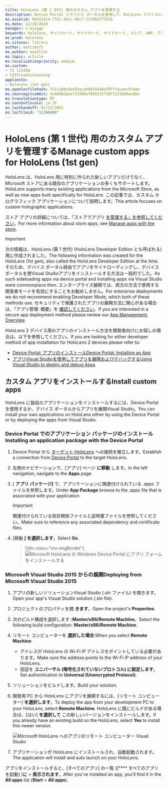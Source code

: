 ```yaml
---
title: HoloLens (第 1 世代) 用のカスタム アプリを管理する
description: Device Portal とデバイス ポータルを使用して、HoloLens デバイスにカスタム ホログラフィック アプリをインストール、アンインストール、サイド ロードする方法Visual Studio。
ms.assetid: 6bd124c4-731c-4bcc-86c7-23f9b67ff616
ms.date: 12/10/2020
manager: v-miegge
keywords: hololens, サイドロード, サイドロード, サイドロード, ストア, UWP, アプリ, インストール
ms.prod: hololens
ms.sitesec: library
author: mattzmsft
ms.author: mazeller
ms.topic: article
ms.localizationpriority: medium
ms.custom:
- CI 111456
- CSSTroubleshooting
appliesto:
- HoloLens (1st gen)
ms.openlocfilehash: 721c169c8ad34acab6914448af8ffc6ceec97a0e
ms.sourcegitcommit: 4c6d982bee72195bef955532738711f2b00ac8be
ms.translationtype: MT
ms.contentlocale: ja-JP
ms.lasthandoff: 01/22/2021
ms.locfileid: "11296990"
---
```

# <span data-ttu-id="b45c2-104">HoloLens (第 1 世代) 用のカスタム アプリを管理する</span><span class="sxs-lookup"><span data-stu-id="b45c2-104">Manage custom apps for HoloLens (1st gen)</span></span>

<span data-ttu-id="b45c2-105">HoloLens は、HoloLens 用に特別に作られた新しいアプリだけでなく、Microsoft ストアにある既存のアプリケーションの多くもサポートします。</span><span class="sxs-lookup"><span data-stu-id="b45c2-105">HoloLens supports many existing applications from the Microsoft Store, as well as new apps built specifically for HoloLens.</span></span> <span data-ttu-id="b45c2-106">この記事では、カスタム ホログラフィック アプリケーションについて説明します。</span><span class="sxs-lookup"><span data-stu-id="b45c2-106">This article focuses on custom holographic applications.</span></span>  

<span data-ttu-id="b45c2-107">ストア アプリの詳細については、「ストアでアプリ [を管理する」を参照してください](holographic-store-apps.md)。</span><span class="sxs-lookup"><span data-stu-id="b45c2-107">For more information about store apps, see [Manage apps with the store](holographic-store-apps.md).</span></span>

> [!IMPORTANT]
> <span data-ttu-id="b45c2-108">次の情報は、HoloLens (第 1 世代) (HoloLens Developer Edition とも呼ばれる) 用に作成されました。</span><span class="sxs-lookup"><span data-stu-id="b45c2-108">The following information was created for the HoloLens (1st gen), also called the HoloLens Developer Edition at the time.</span></span> <span data-ttu-id="b45c2-109">そのため、デバイス ポータル経由でアプリをサイドローディングし、デバイス ポータルを使Visual Studioアプリをインストールする方法は一般的でした。</span><span class="sxs-lookup"><span data-stu-id="b45c2-109">As such sideloading apps via device portal and installing apps via Visual Studio were commonplace then.</span></span> <span data-ttu-id="b45c2-110">エンタープライズ展開では、両方の方法で使用する開発者モードを有効にすることをお勧めしません。</span><span class="sxs-lookup"><span data-stu-id="b45c2-110">For enterprise deployments we do not recommend enabling Developer Mode, which both of these methods use.</span></span> <span data-ttu-id="b45c2-111">セキュリティで保護されたアプリの展開方法に関心がある場合は、「アプリ管理: 概要」を [確認してください](app-deploy-overview.md)。</span><span class="sxs-lookup"><span data-stu-id="b45c2-111">If you are interested in a secure app deployment method please review our [App Management: Overview](app-deploy-overview.md).</span></span>
>
> <span data-ttu-id="b45c2-112">HoloLens 2 デバイス用のアプリのインストール方法を開発者向けにお探しの場合は、以下を参照してください。</span><span class="sxs-lookup"><span data-stu-id="b45c2-112">If you are looking for either developer method of app installation for HoloLens 2 devices please refer to:</span></span>
> - [<span data-ttu-id="b45c2-113">Device Portal: アプリのインストール</span><span class="sxs-lookup"><span data-stu-id="b45c2-113">Device Portal: Installing an App</span></span>](https://docs.microsoft.com/windows/mixed-reality/develop/platform-capabilities-and-apis/using-the-windows-device-portal#installing-an-app)
> - [<span data-ttu-id="b45c2-114">アプリVisual Studioを使用してアプリを展開およびデバッグする</span><span class="sxs-lookup"><span data-stu-id="b45c2-114">Using Visual Studio to deploy and debug Apps</span></span>](https://docs.microsoft.com/windows/mixed-reality/develop/platform-capabilities-and-apis/using-visual-studio)

## <span data-ttu-id="b45c2-115">カスタム アプリをインストールする</span><span class="sxs-lookup"><span data-stu-id="b45c2-115">Install custom apps</span></span>

<span data-ttu-id="b45c2-116">HoloLens に独自のアプリケーションをインストールするには、Device Portal を使用するか、デバイス ポータルからアプリを展開Visual Studio。</span><span class="sxs-lookup"><span data-stu-id="b45c2-116">You can install your own applications on HoloLens either by using the Device Portal or by deploying the apps from Visual Studio.</span></span>

### <span data-ttu-id="b45c2-117">Device Portal でのアプリケーション パッケージのインストール</span><span class="sxs-lookup"><span data-stu-id="b45c2-117">Installing an application package with the Device Portal</span></span>

1. <span data-ttu-id="b45c2-118">Device Portal から [ターゲット HoloLens](https://docs.microsoft.com/windows/mixed-reality/using-the-windows-device-portal) への接続を確立します。</span><span class="sxs-lookup"><span data-stu-id="b45c2-118">Establish a connection from [Device Portal](https://docs.microsoft.com/windows/mixed-reality/using-the-windows-device-portal) to the target HoloLens.</span></span>

1. <span data-ttu-id="b45c2-119">左側のナビゲーションで、[アプリ] ページ **に移動** します。</span><span class="sxs-lookup"><span data-stu-id="b45c2-119">In the left navigation, navigate to the **Apps** page.</span></span>

1. <span data-ttu-id="b45c2-120">[ **アプリ パッケージ]** で、アプリケーションに関連付けられている .appx ファイルを参照します。</span><span class="sxs-lookup"><span data-stu-id="b45c2-120">Under **App Package** browse to the .appx file that is associated with your application.</span></span>

   > [!IMPORTANT]
   > <span data-ttu-id="b45c2-121">関連付けられている依存関係ファイルと証明書ファイルを参照してください。</span><span class="sxs-lookup"><span data-stu-id="b45c2-121">Make sure to reference any associated dependency and certificate files.</span></span>

1. <span data-ttu-id="b45c2-122">[移動 **] を選択します**。</span><span class="sxs-lookup"><span data-stu-id="b45c2-122">Select **Go**.</span></span>

   > [!div class="mx-imgBorder"]
   > ![Microsoft HoloLens の Windows Device Portal にアプリ フォームをインストールする](images/deviceportal-appmanager.jpg)

### <span data-ttu-id="b45c2-124">Microsoft Visual Studio 2015 からの展開</span><span class="sxs-lookup"><span data-stu-id="b45c2-124">Deploying from Microsoft Visual Studio 2015</span></span>

1. <span data-ttu-id="b45c2-125">アプリの新しいソリューションVisual Studio (.sln ファイル) を開きます。</span><span class="sxs-lookup"><span data-stu-id="b45c2-125">Open your app's Visual Studio solution (.sln file).</span></span>

1. <span data-ttu-id="b45c2-126">プロジェクトのプロパティを開 **きます**。</span><span class="sxs-lookup"><span data-stu-id="b45c2-126">Open the project's **Properties**.</span></span>

1. <span data-ttu-id="b45c2-127">次のビルド構成を選択します **:Master/x86/Remote Machine**。</span><span class="sxs-lookup"><span data-stu-id="b45c2-127">Select the following build configuration: **Master/x86/Remote Machine**.</span></span>

1. <span data-ttu-id="b45c2-128">リモート コンピューターを **選択した場合**:</span><span class="sxs-lookup"><span data-stu-id="b45c2-128">When you select **Remote Machine**:</span></span>
   - <span data-ttu-id="b45c2-129">アドレスが HoloLens の Wi-Fi IP アドレスをポイントしている必要があります。</span><span class="sxs-lookup"><span data-stu-id="b45c2-129">Make sure the address points to the Wi-Fi IP address of your HoloLens.</span></span>
   - <span data-ttu-id="b45c2-130">認証を **ユニバーサル (暗号化されていないプロトコル) に設定します**。</span><span class="sxs-lookup"><span data-stu-id="b45c2-130">Set authentication to **Universal (Unencrypted Protocol)**.</span></span>
   
1. <span data-ttu-id="b45c2-131">ソリューションをビルドします。</span><span class="sxs-lookup"><span data-stu-id="b45c2-131">Build your solution.</span></span>

1. <span data-ttu-id="b45c2-132">開発用 PC から HoloLens にアプリを展開するには、[リモート コンピューター] **を選択します**。</span><span class="sxs-lookup"><span data-stu-id="b45c2-132">To deploy the app from your development PC to your HoloLens, select **Remote Machine**.</span></span> <span data-ttu-id="b45c2-133">HoloLens に既にビルドがある場合は、[はい] **を選択して** この新しいバージョンをインストールします。</span><span class="sxs-lookup"><span data-stu-id="b45c2-133">If you already have an existing build on the HoloLens, select **Yes** to install this newer version.</span></span>  

   ![Microsoft HoloLens へのアプリのリモート コンピューター Visual Studio](images/vs2015-remotedeployment.jpg)  
   
1. <span data-ttu-id="b45c2-135">アプリケーションが HoloLens にインストールされ、自動起動されます。</span><span class="sxs-lookup"><span data-stu-id="b45c2-135">The application will install and auto launch on your HoloLens.</span></span>

<span data-ttu-id="b45c2-136">アプリをインストールすると、[すべてのアプリ] の一覧 ([\*\*\*\* すべてのアプリを起動] )**に**  >  **表示されます**。</span><span class="sxs-lookup"><span data-stu-id="b45c2-136">After you've installed an app, you'll find it in the **All apps** list (**Start** > **All apps**).</span></span>
